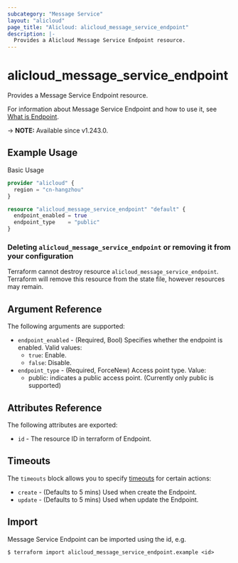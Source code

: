 ```yaml
---
subcategory: "Message Service"
layout: "alicloud"
page_title: "Alicloud: alicloud_message_service_endpoint"
description: |-
  Provides a Alicloud Message Service Endpoint resource.
---
```


# alicloud_message_service_endpoint

Provides a Message Service Endpoint resource.


For information about Message Service Endpoint and how to use it, see [What is Endpoint](https://www.alibabacloud.com/help/en/mns/developer-reference/api-mns-open-2022-01-19-enableendpoint).

-> **NOTE:** Available since v1.243.0.

## Example Usage

Basic Usage

```terraform
provider "alicloud" {
  region = "cn-hangzhou"
}

resource "alicloud_message_service_endpoint" "default" {
  endpoint_enabled = true
  endpoint_type    = "public"
}
```

### Deleting `alicloud_message_service_endpoint` or removing it from your configuration

Terraform cannot destroy resource `alicloud_message_service_endpoint`. Terraform will remove this resource from the state file, however resources may remain.

## Argument Reference

The following arguments are supported:
* `endpoint_enabled` - (Required, Bool) Specifies whether the endpoint is enabled. Valid values:
  - `true`: Enable.
  - `false`: Disable.
* `endpoint_type` - (Required, ForceNew) Access point type. Value:
  - public: indicates a public access point. (Currently only public is supported)

## Attributes Reference

The following attributes are exported:
* `id` - The resource ID in terraform of Endpoint.

## Timeouts

The `timeouts` block allows you to specify [timeouts](https://www.terraform.io/docs/configuration-0-11/resources.html#timeouts) for certain actions:
* `create` - (Defaults to 5 mins) Used when create the Endpoint.
* `update` - (Defaults to 5 mins) Used when update the Endpoint.

## Import

Message Service Endpoint can be imported using the id, e.g.

```shell
$ terraform import alicloud_message_service_endpoint.example <id>
```
